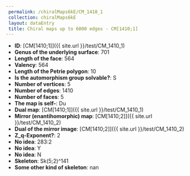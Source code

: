 ```yaml
--- 
 permalink: /chiralMaps6kE/CM_1410_1 
 collection: chiralMaps6kE
 layout: dataEntry
 title: Chiral maps up to 6000 edges - CM[1410;1]
---
```


- **ID**: [CM[1410;1]]({{ site.url }}/test/CM_1410_1)
- **Genus of the underlying surface**: 701
- **Length of the face**: 564
- **Valency**: 564
- **Length of the Petrie polygon**: 10
- **Is the automorphism group solvable?**: S
- **Number of vertices**: 5
- **Number of edges**: 1410
- **Number of faces**: 5
- **The map is self-**: Du
- **Dual map**: [CM[1410;1]]({{ site.url }}/test/CM_1410_1)
- **Mirror (enantihomorphic) map**: [CM[1410;2]]({{ site.url }}/test/CM_1410_2)
- **Dual of the mirror image**: [CM[1410;2]]({{ site.url }}/test/CM_1410_2)
- **Z_q-Exponent?**: 2
- **No idea**:  283:2
- **No idea**: Y
- **No idea**: N
- **Skeleton**: Sk(5;2)^141
- **Some other kind of skeleton**: nan
